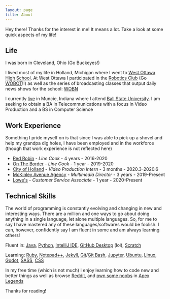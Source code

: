 ```yaml
---
layout: page
title: About
---
```


<p class="message">
  Hey there! Thanks for the interest in me! It means a lot. Take a look at some quick aspects of my life!
</p>

## Life

I was born in Cleveland, Ohio (Go Buckeyes!)

I lived most of my life in Holland, Michigan where I went to [West Ottawa High School](https://www.westottawa.net/).
 At West Ottawa I participated in the [Robotics Club](http://www.team141.net/) (Go [WOBOT](http://www.team141.net/images/wobot%20logo_km2016-01.png?crc=3918792164)!!) as well as the series of broadcasting classes that output daily news shows for the school: [WOBN](http://www.wobnonline.com/)

I currently [live](https://www.instagram.com/klemmchowdah/) in Muncie, Indiana where I attend [Ball State University](https://www.bsu.edu/).
I am seeking to obtain a BA in Telecommunications with a focus in Video Production and a BS in Computer Science


## Work Experience

Something I pride myself on is that since I was able to pick up a shovel and help my grandpa dig holes, I have been employed and in the workforce (though that work experience is not reflected here)

* [Red Robin](https://www.redrobin.com/) - *Line Cook* - 4 years - 2016-2020  
* [On The Border](https://www.ontheborder.com/) - *Line Cook* - 1 year - 2019-2020  
* [City of Holland](https://www.cityofholland.com/) - *Video Production Intern* - 3 months - 2020.3-2020.6  
* [McKinley Avenue Agency](https://mckinleyavenue.com/) - *Multimedia Director* - 3 years - 2019-Present  
* [Lowe's](https://www.lowes.com/) - *Customer Service Associate* - 1 year - 2020-Present

## Technical Skills

The world of programming is constantly evolving and changing in new and interesting ways. There are a million and one ways to go about doing anything in a single language, let alone multiple languages. So, for me to say I have mastered any of these languages/softwares would be foolish. I can, however, confidently say I am fluent in some and am always learning others!

Fluent in: [Java](https://www.java.com/), [Python](https://www.python.org/), [IntelliJ IDE](https://www.jetbrains.com/idea/), [GitHub Desktop](https://desktop.github.com/) (lol), [Scratch](https://scratch.mit.edu/)

Learning: [Ruby](https://www.ruby-lang.org/), [Notepad++](https://notepad-plus-plus.org/), [Jekyll](https://jekyllrb.com/), [Git](https://git-scm.com/)/[Git Bash](https://git-scm.com/downloads/), [Jupyter](https://jupyter.org/), [Ubuntu](https://ubuntu.com/), [Linux](https://www.linux.org/), [Godot](https://godotengine.org/), [SASS](https://sass-lang.com/), [CSS](https://www.w3.org/Style/CSS/Overview.en.html)

In my free time (which is not much) I enjoy learning how to code new and better things as well as browse [Reddit](https://www.reddit.com/user/klemmchowdah), and [pwn some noobs](https://www.reddit.com/r/apexlegends/comments/pjohex/sharpshooting_pre_bocek/) in [Apex Legends](https://www.ea.com/games/apex-legends)

Thanks for reading!
